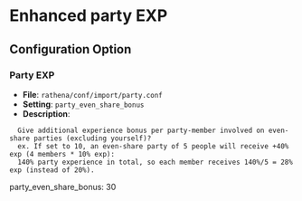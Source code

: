 # Enhanced party EXP
## Configuration Option
### Party EXP
- **File**: `rathena/conf/import/party.conf`
- **Setting**: `party_even_share_bonus`
- **Description**:
```
  Give additional experience bonus per party-member involved on even-share parties (excluding yourself)?
  ex. If set to 10, an even-share party of 5 people will receive +40% exp (4 members * 10% exp):
  140% party experience in total, so each member receives 140%/5 = 28% exp (instead of 20%).
```
party_even_share_bonus: 30
